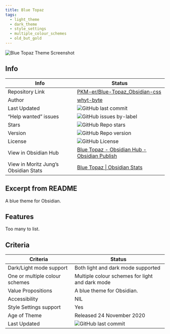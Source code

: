 ```yaml
---
title: Blue Topaz
tags:
  - light_theme
  - dark_theme
  - style_settings
  - multiple_colour_schemes
  - old_but_gold
---
```


![Blue Topaz Theme Screenshot](https://raw.githubusercontent.com/PKM-er/Blue-Topaz_Obsidian-css/refs/heads/master/preview_Blue%20Topaz.png)

## Info

| Info                                 | Status                                                                                                                                                           |
| ------------------------------------ | ---------------------------------------------------------------------------------------------------------------------------------------------------------------- |
| Repository Link                      | [PKM-er/Blue-Topaz_Obsidian-css](https://github.com/PKM-er/Blue-Topaz_Obsidian-css)                                                                              |
| Author                               | [whyt-byte](https://github.com/whyt-byte)                                                                                                                        |
| Last Updated                         | ![GitHub last commit](https://img.shields.io/github/last-commit/PKM-er/Blue-Topaz_Obsidian-css?color=573E7A&label=last%20update&logo=github&style=for-the-badge) |
| “Help wanted” issues                 | ![GitHub issues by-label](https://img.shields.io/github/issues/PKM-er/Blue-Topaz_Obsidian-css/help%20wanted?color=573E7A&logo=github&style=for-the-badge)        |
| Stars                                | ![GitHub Repo stars](https://img.shields.io/github/stars/PKM-er/Blue-Topaz_Obsidian-css?color=573E7A&logo=github&style=for-the-badge)                            |
| Version                              | ![GitHub Repo version](https://img.shields.io/github/v/release/PKM-er/Blue-Topaz_Obsidian-css?color=573E7A&logo=github&style=for-the-badge&=semver)              |
| License                              | ![GitHub License](https://img.shields.io/github/license/PKM-er/Blue-Topaz_Obsidian-css?style=for-the-badge)                                                      |
| View in Obsidian Hub                 | [Blue Topaz \- Obsidian Hub \- Obsidian Publish](https://publish.obsidian.md/hub/02+-+Community+Expansions/02.05+All+Community+Expansions/Themes/Blue+Topaz)     |
| View in Moritz Jung’s Obsidian Stats | [Blue Topaz \| Obsidian Stats](https://www.moritzjung.dev/obsidian-stats/themes/blue-topaz/)                                                                     |

## Excerpt from README

A blue theme for Obsidian.

## Features

Too many to list.

## Criteria

| Criteria                       | Status                                                                                                                                                           |
| ------------------------------ | ---------------------------------------------------------------------------------------------------------------------------------------------------------------- |
| Dark/Light mode support        | Both light and dark mode supported                                                                                                                               |
| One or multiple colour schemes | Multiple colour schemes for light and dark mode                                                                                                                  |
| Value Propositions             | A blue theme for Obsidian.                                                                                                                                       |
| Accessibility                  | NIL                                                                                                                                                              |
| Style Settings support         | Yes                                                                                                                                                              |
| Age of Theme                   | Released 24 November 2020                                                                                                                                        |
| Last Updated                   | ![GitHub last commit](https://img.shields.io/github/last-commit/PKM-er/Blue-Topaz_Obsidian-css?color=573E7A&label=last%20update&logo=github&style=for-the-badge) |
